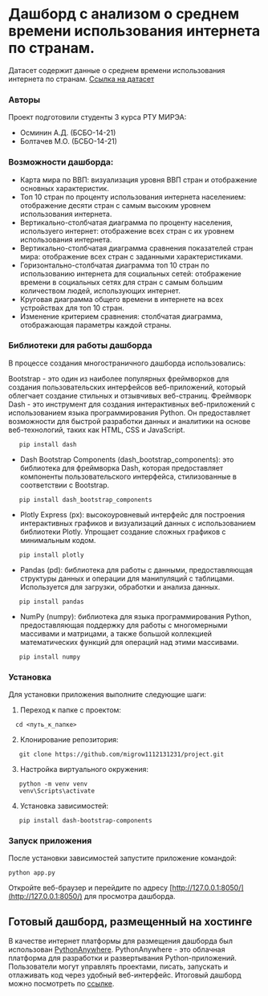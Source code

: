 # Дашборд с анализом о среднем времени использования интернета по странам.

Датасет содержит данные о среднем времени использования интернета по странам.
[Ссылка на датасет](https://www.kaggle.com/datasets/jonathanmulleda/average-screen-time-and-usage-by-country)

### Авторы

Проект подготовили студенты 3 курса РТУ МИРЭА:

- Осминин А.Д. (БСБО-14-21)
- Болтачев М.О. (БСБО-14-21)

### Возможности дашборда:

- Карта мира по ВВП: визуализация уровня ВВП стран и отображение основных характеристик.
- Топ 10 стран по проценту использования интернета населением: отображение десяти стран с самым высоким уровнем использования интернета.
- Вертикально-столбчатая диаграмма по проценту населения, используего интернет: отображение всех стран с их уровнем использования интернета.
- Вертикально-столбчатая диаграмма сравнения показателей стран мира: отображение всех стран с заданными характеристиками.
- Горизонтально-столбчатая диаграмма топ 10 стран по использованию интернета для социальных сетей: отображение времени в социальных сетях для стран с самым большим количеством людей, использующих интернет.
- Круговая диаграмма общего времени в интернете на всех устройствах для топ 10 стран.
- Изменение критерием сравнения: столбчатая диаграмма, отображающая параметры каждой страны.

### Библиотеки для работы дашборда

В процессе создания многостраничного дашборда использовались:

Bootstrap - это один из наиболее популярных фреймворков для создания пользовательских интерфейсов веб-приложений, который облегчает создание стильных и отзывчивых веб-страниц.
Фреймворк Dash - это инструмент для создания интерактивных веб-приложений с использованием языка программирования Python. Он предоставляет возможности для быстрой разработки данных и аналитики на основе веб-технологий, таких как HTML, CSS и JavaScript.
 ```
    pip install dash
 ```
- Dash Bootstrap Components (dash_bootstrap_components): это библиотека для фреймворка Dash, которая предоставляет компоненты пользовательского интерфейса, стилизованные в соответствии с Bootstrap.
 ```
    pip install dash_bootstrap_components
 ```
- Plotly Express (px): высокоуровневый интерфейс для построения интерактивных графиков и визуализаций данных с использованием библиотеки Plotly. Упрощает создание сложных графиков с минимальным кодом.
 ```
    pip install plotly
 ```
- Pandas (pd): библиотека для работы с данными, предоставляющая структуры данных и операции для манипуляций с таблицами. Используется для загрузки, обработки и анализа данных.
 ```
    pip install pandas
 ```
- NumPy (numpy): библиотека для языка программирования Python, предоставляющая поддержку для работы с многомерными массивами и матрицами, а также большой коллекцией математических функций для операций над этими массивами.
 ```
    pip install numpy
 ```
### Установка

Для установки приложения выполните следующие шаги:

1. Переход к папке с проектом:
```
  cd <путь_к_папке>
```    
2. Клонирование репозитория:
```   
   git clone https://github.com/migrow1112131231/project.git
```
   
3. Настройка виртуального окружения:
```
   python -m venv venv
   venv\Scripts\activate
```

4. Установка зависимостей:
```
   pip install dash-bootstrap-components
```

### Запуск приложения

После установки зависимостей запустите приложение командой:
```
python app.py
```
Откройте веб-браузер и перейдите по адресу [http://127.0.0.1:8050/](http://127.0.0.1:8050/) для просмотра дашборда.

## Готовый дашборд, размещенный на хостинге
В качестве интернет платформы для размещения дашборда был использован [PythonAnywhere](https://www.pythonanywhere.com/). PythonAnywhere - это облачная платформа для разработки и развертывания Python-приложений. Пользователи могут управлять проектами, писать, запускать и отлаживать код через удобный веб-интерфейс. Итоговый дашборд можно посмотреть по [ссылке](https://internetusing.pythonanywhere.com/).
